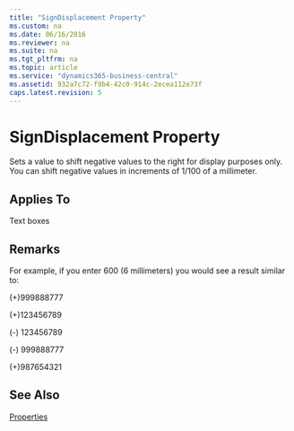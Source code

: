 ```yaml
---
title: "SignDisplacement Property"
ms.custom: na
ms.date: 06/16/2016
ms.reviewer: na
ms.suite: na
ms.tgt_pltfrm: na
ms.topic: article
ms.service: "dynamics365-business-central"
ms.assetid: 932a7c72-f9b4-42c0-914c-2ecea112e73f
caps.latest.revision: 5
---
```


 

# SignDisplacement Property
Sets a value to shift negative values to the right for display purposes only. You can shift negative values in increments of 1/100 of a millimeter.  
  
## Applies To  
 Text boxes  
  
## Remarks  
 For example, if you enter 600 (6 millimeters) you would see a result similar to:  
  
 (+)999888777  
  
 (+)123456789  
  
 (-) 123456789  
  
 (-) 999888777  
  
 (+)987654321  
  
## See Also  
 [Properties](devenv-properties.md)